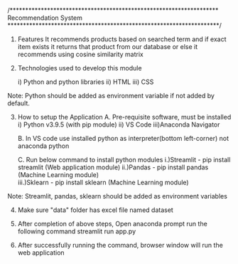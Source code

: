 /*******************************************************************
           		 Recommendation System
********************************************************************/

1. Features
   It recommends products based on searched term and if exact item exists it returns that product from our database or else it recommends using cosine similarity matrix


2. Technologies used to develop this module

	i) 	Python and python libraries
	ii) 	HTML
	iii) 	CSS

Note: Python should be added as environment variable if not added by default.

3. How to setup the Application
	A. Pre-requisite software, must be installed
	  i) Python v3.9.5 (with pip module)
	 ii) VS Code
	iii)Anaconda Navigator

	B. In VS code use installed python as interpreter(bottom left-corner) not anaconda python
				  
	C. Run below command to install python modules
	 	i.)Streamlit - pip install streamlit	(Web application module)
		ii.)Pandas - pip install pandas		(Machine Learning module)		
		iii.)Sklearn - pip install sklearn	(Machine Learning module)	

Note: Streamlit, pandas, sklearn should be added as environment variables

4. Make sure "data" folder has excel file named dataset


5. After completion of above steps, Open anaconda prompt run the following command
	streamlit run app.py
   
5. After successfully running the command, browser window will run the web application
	
